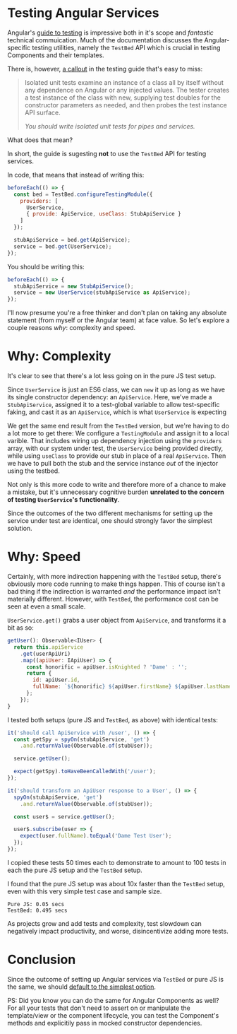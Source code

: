 # Testing Angular Services

Angular's [guide to testing](https://angular.io/guide/testing) is impressive both in it's scope and *fantastic* technical commuication. Much of the documentation discusses the Angular-specific testing utilities, namely the `TestBed` API which is crucial in testing Components and their templates.

There is, however, [a callout](https://angular.io/guide/testing#isolated-unit-tests-vs-the-angular-testing-utilities) in the testing guide that's easy to miss:

> Isolated unit tests examine an instance of a class all by itself without any dependence on Angular or any injected values. The tester creates a test instance of the class with new, supplying test doubles for the constructor parameters as needed, and then probes the test instance API surface.
>
>*You should write isolated unit tests for pipes and services.*

What does that mean?

In short, the guide is sugesting **not** to use the `TestBed` API for testing services.

In code, that means that instead of writing this:

```js
beforeEach(() => {
  const bed = TestBed.configureTestingModule({
    providers: [
      UserService,
      { provide: ApiService, useClass: StubApiService }
    ]
  });

  stubApiService = bed.get(ApiService);
  service = bed.get(UserService);
});
```

You should be writing this:

```js
beforeEach(() => {
  stubApiService = new StubApiService();
  service = new UserService(stubApiService as ApiService);
});
```


I'll now presume you're a free thinker and don't plan on taking any absolute statement (from myself or the Angular team) at face value. So let's explore a couple reasons *why*: complexity and speed.

# Why: Complexity

It's clear to see that there's a lot less going on in the pure JS test setup.

Since `UserService` is just an ES6 class, we can `new` it up as long as we have its single constructor dependency: an `ApiService`. Here, we've made a `StubApiService`, assigned it to a test-global variable to allow test-specific faking, and cast it as an `ApiService`, which is what `UserService` is expecting

We get the same end result from the `TestBed` version, but we're having to do a lot more to get there: We configure a `TestingModule` and assign it to a local varible. That includes wiring up dependency injection using the `providers` array, with our system under test, the `UserService` being provided directly, while using `useClass` to provide our stub in place of a real `ApiService`. Then we have to pull both the stub and the service instance *out* of the injector using the testbed.

Not only is this more code to write and therefore more of a chance to make a mistake, but it's unnecessary cognitive burden **unrelated to the concern of testing `UserService`'s functionality**.

Since the outcomes of the two different mechanisms for setting up the service under test are identical, one should strongly favor the simplest solution.

# Why: Speed

Certainly, with more indirection happening with the `TestBed` setup, there's obviously more code running to make things happen. This of course isn't a bad thing if the indirection is warranted *and* the performance impact isn't materially different. However, with `TestBed`, the performance cost can be seen at even a small scale.

`UserService.get()` grabs a user object from `ApiService`, and transforms it a bit as so:

```js
getUser(): Observable<IUser> {
  return this.apiService
    .get(userApiUri)
    .map((apiUser: IApiUser) => {
      const honorific = apiUser.isKnighted ? 'Dame' : '';
      return {
        id: apiUser.id,
        fullName: `${honorific} ${apiUser.firstName} ${apiUser.lastName}`
      };
    });
}
```

I tested both setups (pure JS and `TestBed`, as above) with identical tests:

```js
it('should call ApiService with /user', () => {
  const getSpy = spyOn(stubApiService, 'get')
    .and.returnValue(Observable.of(stubUser));

  service.getUser();

  expect(getSpy).toHaveBeenCalledWith('/user');
});

it('should transform an ApiUser response to a User', () => {
  spyOn(stubApiService, 'get')
    .and.returnValue(Observable.of(stubUser));

  const user$ = service.getUser();

  user$.subscribe(user => {
    expect(user.fullName).toEqual('Dame Test User');
  });
});
```

I copied these tests 50 times each to demonstrate to amount to 100 tests in each the pure JS setup and the `TestBed` setup.

I found that the pure JS setup was about 10x faster than the `TestBed` setup, even with this very simple test case and sample size.

```
Pure JS: 0.05 secs
TestBed: 0.495 secs
```

As projects grow and add tests and complexity, test slowdown can negatively impact productivity, and worse, disincentivize adding more tests.

# Conclusion

Since the outcome of setting up Angular services via `TestBed` or pure JS is the same, we should [default to the simplest option](https://en.wikipedia.org/wiki/KISS_principle).

PS: Did you know you can do the same for Angular Components as well? For all your tests that don't need to assert on or manipulate the template/view or the component lifecycle, you can test the Component's methods and explicitily pass in mocked constructor dependencies.
